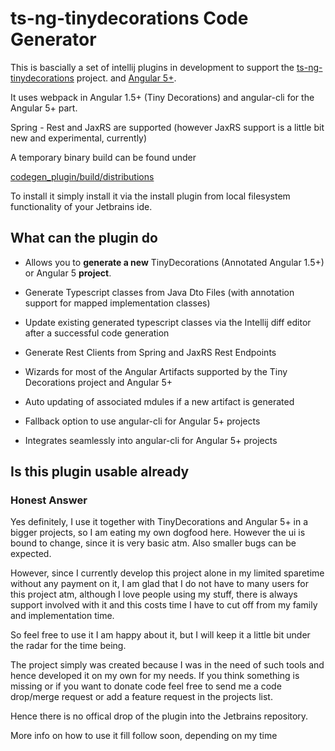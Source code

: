 # ts-ng-tinydecorations Code Generator

This is bascially a set of intellij plugins in development
to support the [ts-ng-tinydecorations](https://github.com/werpu/ts-ng-tinydecorations) project.
and [Angular 5+](https://angular.io/).

It uses webpack in Angular 1.5+ (Tiny Decorations) and angular-cli for the Angular 5+ part.

Spring - Rest and JaxRS are supported (however JaxRS support is a little bit new and experimental, currently)

A temporary binary build can be found under

[codegen_plugin/build/distributions](https://github.com/werpu/tinydecscodegen/tree/master/codegen_plugin/build/distributions)

To install it simply install it via the install plugin from local filesystem
functionality of your Jetbrains ide.


## What can the plugin do

* Allows you to **generate a new** TinyDecorations (Annotated Angular 1.5+) or Angular 5 **project**.

* Generate Typescript classes from Java Dto Files (with annotation support for mapped implementation classes)
* Update existing generated typescript classes via the Intellij diff editor after
a successful code generation
* Generate Rest Clients from Spring and JaxRS Rest Endpoints
* Wizards for most of the Angular Artifacts supported by the Tiny Decorations project and Angular 5+
* Auto updating of associated mdules if a new artifact is generated
* Fallback option to use angular-cli for Angular 5+ projects
* Integrates seamlessly into angular-cli for Angular 5+ projects


## Is this plugin usable already

### Honest Answer

Yes definitely, I use it together with TinyDecorations and Angular 5+ in a bigger projects, 
so I am eating my own dogfood here. However the ui is bound to change, since it is very basic atm.
Also smaller bugs can be expected. 

However, since I currently develop
this project alone in my limited sparetime without any payment on it, I am glad that I do not have to many
users for this project atm, although I love people using my stuff, there is always support involved with it 
and this costs time I have to cut off from my family and implementation time. 

So feel free to use it I am happy about it, but I will keep it a little bit under the radar for the time being. 

The project simply was created because I was in the need of such tools
and hence developed it on my own for my needs. If you think something is missing or if you want to donate
code feel free to send me a code drop/merge request or add a feature request in the projects list.

Hence there is no offical drop of the plugin into the Jetbrains repository.

More info on how to use it fill follow soon, depending on my time


